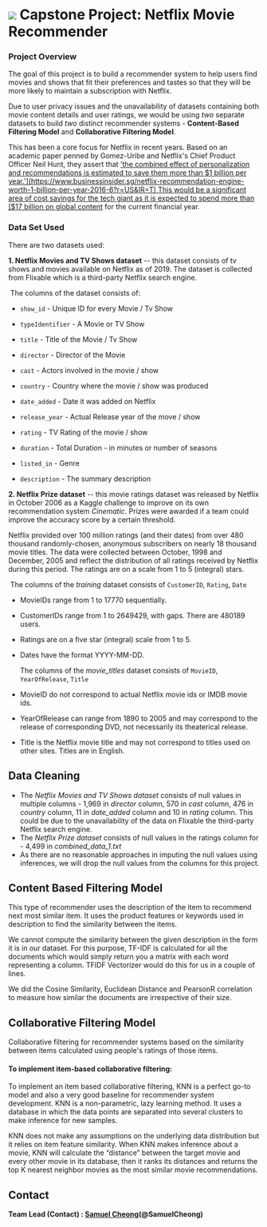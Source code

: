 # ![](https://ga-dash.s3.amazonaws.com/production/assets/logo-9f88ae6c9c3871690e33280fcf557f33.png) Capstone Project: Netflix Movie Recommender

### Project Overview

The goal of this project is to build a recommender system to help users find movies and shows that fit their preferences and tastes so that they will be more likely to maintain a subscription with Netflix. 

Due to user privacy issues and the unavailability of datasets containing both movie content details and user ratings, we would be using _two_ separate datasets to build _two_ distinct recommender systems - **Content-Based Filtering Model** and **Collaborative Filtering Model**.

This has been a core focus for Netflix in recent years. Based on an academic paper penned by Gomez-Uribe and Netflix's Chief Product Officer Neil Hunt, they assert that ['the combined effect of personalization and recommendations is estimated to save them more than $1 billion per year.'](https://www.businessinsider.sg/netflix-recommendation-engine-worth-1-billion-per-year-2016-6?r=US&IR=T) This would be a significant area of cost savings for the tech giant as it is expected to spend more than [$17 billion on global content](https://variety.com/2020/digital/news/netflix-2020-content-spending-17-billion-1203469237/) for the current financial year.

### Data Set Used

There are two datasets used:

**1. Netflix Movies and TV Shows dataset** -- this dataset consists of tv shows and movies available on Netflix as of 2019. The dataset is collected from Flixable which is a third-party Netflix search engine.

​	The columns of the dataset consists of:

- `show_id` - Unique ID for every Movie / Tv Show

- `typeIdentifier` - A Movie or TV Show

- `title` - Title of the Movie / Tv Show

- `director` - Director of the Movie

- `cast` - Actors involved in the movie / show

- `country` - Country where the movie / show was produced

- `date_added` - Date it was added on Netflix

- `release_year` - Actual Release year of the move / show

- `rating` - TV Rating of the movie / show

- `duration` - Total Duration - in minutes or number of seasons

- `listed_in` - Genre

- `description` - The summary description

  

**2. Netflix Prize dataset** -- this movie ratings dataset was released by Netflix in October 2006 as a Kaggle challenge to improve on its own recommendation system _Cinematic_. Prizes were awarded if a team could improve the accuracy score by a certain threshold. 

Netflix provided over 100 million ratings (and their dates) from over 480 thousand randomly-chosen, anonymous subscribers on nearly 18 thousand movie titles. The data were collected between October, 1998 and December, 2005 and reflect the distribution of all ratings received by Netflix during this period. The ratings are on a scale from 1 to 5 (integral) stars.

​	The columns of the _training_ dataset consists of `CustomerID`, `Rating`, `Date`

- MovieIDs range from 1 to 17770 sequentially.

- CustomerIDs range from 1 to 2649429, with gaps. There are 480189 users.

- Ratings are on a five star (integral) scale from 1 to 5.

- Dates have the format YYYY-MM-DD.

  The columns of the _movie_titles_ dataset consists of `MovieID`, `YearOfRelease`, `Title`

- MovieID do not correspond to actual Netflix movie ids or IMDB movie ids.

- YearOfRelease can range from 1890 to 2005 and may correspond to the release of
  corresponding DVD, not necessarily its theaterical release.

- Title is the Netflix movie title and may not correspond to 
  titles used on other sites. Titles are in English.

## **Data Cleaning**

- The _Netflix Movies and TV Shows dataset_ consists of null values in multiple columns - 1,969 in *director* column, 570 in *cast* column, 476 in *country* column, 11 in *date_added* column and 10 in *rating* column. This could be due to the unavailability of the data on Flixable the third-party Netflix search engine.
- The _Netflix Prize dataset_ consists of null values in the ratings column for - 4,499 in _combined_data_1.txt_ 
- As there are no reasonable approaches in imputing the null values using inferences, we will drop the null values from the columns for this project.

## **Content Based Filtering Model**

This type of recommender uses the description of the item to recommend next most similar item. It uses the product features or keywords used in description to find the similarity between the items.

We cannot compute the similarity between the given description in the form it is in our dataset. For this purpose, TF-IDF is calculated for all the documents which would simply return you a matrix with each word representing a column. TFIDF Vectorizer would do this for us in a couple of lines.

We did the Cosine Similarity, Euclidean Distance and PearsonR correlation to measure how similar the documents are irrespective of their size.

## **Collaborative Filtering Model**

Collaborative filtering for recommender systems based on the similarity between items calculated using people's ratings of those items.

#### To implement item-based collaborative filtering:

To implement an item based collaborative filtering, KNN is a perfect go-to model and also a very good baseline for recommender system development. KNN is a non-parametric, lazy learning method. It uses a database in which the data points are separated into several clusters to make inference for new samples.

KNN does not make any assumptions on the underlying data distribution but it relies on item feature similarity. When KNN makes inference about a movie, KNN will calculate the “distance” between the target movie and every other movie in its database, then it ranks its distances and returns the top K nearest neighbor movies as the most similar movie recommendations.

## Contact

**Team Lead (Contact) : [Samuel Cheong](https://github.com/samcheongjy)(@SamuelCheong)**



